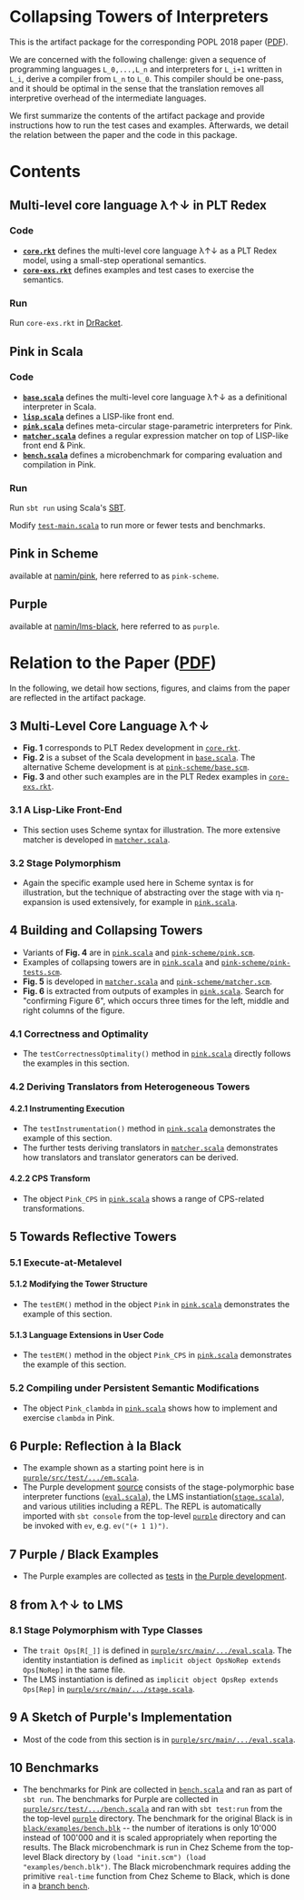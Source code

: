 # Collapsing Towers of Interpreters

This is the artifact package for the corresponding POPL 2018 paper ([PDF](http://lampwww.epfl.ch/~amin/drafts/collapsing.pdf)).

We are concerned with the following challenge: given a sequence of programming
languages `L_0,...,L_n` and interpreters for `L_i+1` written in `L_i`, derive
a compiler from `L_n` to `L_0`. This compiler should be one-pass, and it should be
optimal in the sense that the translation removes all interpretive overhead of the
intermediate languages.

We first summarize the contents of the artifact package and provide instructions
how to run the test cases and examples. Afterwards, we detail the relation between
the paper and the code in this package.

# Contents

## Multi-level core language λ↑↓ in PLT Redex

### Code
* __[`core.rkt`](core.rkt)__ defines the multi-level core language λ↑↓ as a PLT Redex model, using a small-step operational semantics.
* __[`core-exs.rkt`](core.rkt)__ defines examples and test cases to exercise the semantics.

### Run
Run `core-exs.rkt` in [DrRacket](https://racket-lang.org/).

## Pink in Scala

### Code
* __[`base.scala`](base.scala)__ defines the multi-level core language λ↑↓ as a definitional interpreter in Scala.
* __[`lisp.scala`](lisp.scala)__ defines a LISP-like front end.
* __[`pink.scala`](pink.scala)__ defines meta-circular stage-parametric interpreters for Pink.
* __[`matcher.scala`](matcher.scala)__ defines a regular expression matcher on top of LISP-like front end & Pink.
* __[`bench.scala`](bench.scala)__ defines a microbenchmark for comparing evaluation and compilation in Pink.

### Run
Run `sbt run` using Scala's [SBT](http://www.scala-sbt.org/).

Modify [`test-main.scala`](test-main.scala) to run more or fewer tests and benchmarks.

## Pink in Scheme
available at [namin/pink](https://github.com/namin/pink), here referred to as `pink-scheme`.

## Purple
available at [namin/lms-black](https://github.com/namin/lms-black), here referred to as `purple`.

# Relation to the Paper ([PDF](http://lampwww.epfl.ch/~amin/drafts/collapsing.pdf))

In the following, we detail how sections, figures, and claims from the paper are reflected in the artifact package.

## 3 Multi-Level Core Language λ↑↓
* __Fig. 1__ corresponds to PLT Redex development in [`core.rkt`](core.rkt).
* __Fig. 2__ is a subset of the Scala development in [`base.scala`](base.scala). The alternative Scheme development is at [`pink-scheme/base.scm`](https://github.com/namin/pink/blob/master/base.scm).
* __Fig. 3__ and other such examples are in the PLT Redex examples in [`core-exs.rkt`](core-exs.rkt).
### 3.1 A Lisp-Like Front-End
* This section uses Scheme syntax for illustration. The more extensive matcher is developed in [`matcher.scala`](matcher.scala).
### 3.2 Stage Polymorphism
* Again the specific example used here in Scheme syntax is for illustration, but the technique of abstracting over the stage with via η-expansion is used extensively, for example in [`pink.scala`](pink.scala).
## 4 Building and Collapsing Towers
* Variants of __Fig. 4__ are in [`pink.scala`](pink.scala) and [`pink-scheme/pink.scm`](https://github.com/namin/pink/blob/master/pink.scm).
* Examples of collapsing towers are in [`pink.scala`](pink.scala) and [`pink-scheme/pink-tests.scm`](https://github.com/namin/pink/blob/master/pink-tests.scm).
* __Fig. 5__ is developed in [`matcher.scala`](matcher.scala) and [`pink-scheme/matcher.scm`](https://github.com/namin/pink/blob/master/matcher.scm).
* __Fig. 6__ is extracted from outputs of examples in [`pink.scala`](pink.scala). Search for "confirming Figure 6", which occurs three times for the left, middle and right columns of the figure.
### 4.1 Correctness and Optimality
* The `testCorrectnessOptimality()` method in [`pink.scala`](pink.scala) directly follows the examples in this section.
### 4.2 Deriving Translators from Heterogeneous Towers
#### 4.2.1 Instrumenting Execution
* The `testInstrumentation()` method in [`pink.scala`](pink.scala) demonstrates the example of this section.
* The further tests deriving translators in [`matcher.scala`](matcher.scala) demonstrates how translators and translator generators can be derived.
#### 4.2.2 CPS Transform
* The object `Pink_CPS` in [`pink.scala`](pink.scala) shows a range of CPS-related transformations.
## 5 Towards Reflective Towers
### 5.1 Execute-at-Metalevel
#### 5.1.2 Modifying the Tower Structure
* The `testEM()` method in the object `Pink` in [`pink.scala`](pink.scala) demonstrates the example of this section.
#### 5.1.3 Language Extensions in User Code
* The `testEM()` method in the object `Pink_CPS` in [`pink.scala`](pink.scala) demonstrates the example of this section.
### 5.2 Compiling under Persistent Semantic Modifications
* The object `Pink_clambda`  in [`pink.scala`](pink.scala) shows how to implement and exercise `clambda` in Pink.
## 6 Purple: Reflection à la Black
* The example shown as a starting point here is in [`purple/src/test/.../em.scala`](https://github.com/namin/lms-black/blob/master/src/test/scala/lms/black/em.scala).
* The Purple development [source](https://github.com/namin/lms-black/tree/master/src/main/scala/lms/black) consists of the stage-polymorphic base interpreter functions ([`eval.scala`](https://github.com/namin/lms-black/blob/master/src/main/scala/lms/black/eval.scala)), the LMS instantiation([`stage.scala`](https://github.com/namin/lms-black/blob/master/src/main/scala/lms/black/stage.scala)), and various utilities including a REPL. The REPL is automatically imported with `sbt console` from the top-level [`purple`](https://github.com/namin/lms-black) directory and can be invoked with `ev`, e.g. `ev("(+ 1 1)")`.
## 7 Purple / Black Examples
* The Purple examples are collected as [tests](https://github.com/namin/lms-black/tree/master/src/test/scala/lms/black) in [the Purple development](https://github.com/namin/lms-black).
## 8 from λ↑↓ to LMS
### 8.1 Stage Polymorphism with Type Classes
* The `trait Ops[R[_]]` is defined in [`purple/src/main/.../eval.scala`](https://github.com/namin/lms-black/blob/master/src/main/scala/lms/black/eval.scala). The identity instantiation is defined as `implicit object OpsNoRep extends Ops[NoRep]` in the same file.
* The LMS instantiation is defined as `implicit object OpsRep extends Ops[Rep]` in [`purple/src/main/.../stage.scala`](https://github.com/namin/lms-black/blob/master/src/main/scala/lms/black/stage.scala).
## 9 A Sketch of Purple's Implementation
* Most of the code from this section is in [`purple/src/main/.../eval.scala`](https://github.com/namin/lms-black/blob/master/src/main/scala/lms/black/eval.scala).
## 10 Benchmarks
* The benchmarks for Pink are collected in [`bench.scala`](bench.scala) and ran as part of `sbt run`. The benchmarks for Purple are collected in [`purple/src/test/.../bench.scala`](https://github.com/namin/lms-black/blob/master/src/test/scala/lms/black/bench.scala) and ran with `sbt test:run` from the the top-level [`purple`](https://github.com/namin/lms-black) directory. The benchmark for the original Black is in [`black/examples/bench.blk`](https://github.com/namin/black/blob/bench/examples/bench.blk) -- the number of iterations is only 10'000 instead of 100'000 and it is scaled appropriately when reporting the results. The Black microbenchmark is run in Chez Scheme from the top-level Black directory by `(load "init.scm") (load "examples/bench.blk")`. The Black microbenchmark requires adding the primitive `real-time` function from Chez Scheme to Black, which is done in a [branch `bench`](https://github.com/readevalprintlove/black/compare/master...namin:bench?expand=1).
